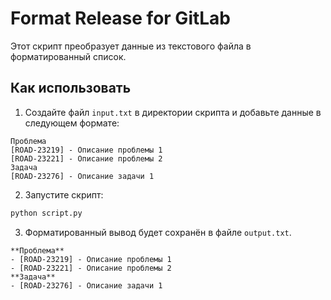 # Format Release for GitLab

Этот скрипт преобразует данные из текстового файла в форматированный список. 

## Как использовать

1. Создайте файл `input.txt` в директории скрипта и добавьте данные в следующем формате:

```
Проблема 
[ROAD-23219] - Описание проблемы 1
[ROAD-23221] - Описание проблемы 2
Задача 
[ROAD-23276] - Описание задачи 1
```

2. Запустите скрипт:
```bash
python script.py
```

3. Форматированный вывод будет сохранён в файле `output.txt`.

```
**Проблема**
- [ROAD-23219] - Описание проблемы 1
- [ROAD-23221] - Описание проблемы 2
**Задача** 
- [ROAD-23276] - Описание задачи 1
```